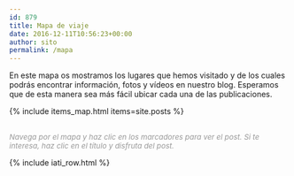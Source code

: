 ```yaml
---
id: 879
title: Mapa de viaje
date: 2016-12-11T10:56:23+00:00
author: sito
permalink: /mapa
---
```


En este mapa os mostramos los lugares que hemos visitado y de los cuales podrás encontrar información, fotos y vídeos en nuestro blog. Esperamos que de esta manera sea más fácil ubicar cada una de las publicaciones.

{% include items_map.html items=site.posts %}

<span style="font-size: 10pt; color: #999999;"><br /> <em>Navega por el mapa y haz clic en los marcadores para ver el post. Si te interesa, haz clic en el título y disfruta del post.</em></span>

{% include iati_row.html %}